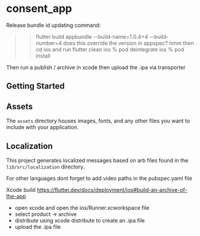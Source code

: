 # consent_app

Release bundle id updating command:
>> flutter build appbundle --build-name=1.0.4+4 --build-number=4
> does this override the version in appspec? hmm
> then cd ios and run
> flutter clean
 ios % pod deintegrate
 ios % pod install

Then run a publish / archive in xcode
then upload the .ipa via transporter

## Getting Started

## Assets

The `assets` directory houses images, fonts, and any other files you want to
include with your application.

## Localization

This project generates localized messages based on arb files found in
the `lib/src/localization` directory.

For other languages dont forget to add video paths in the pubspec.yaml file

Xcode build 
https://flutter.dev/docs/deployment/ios#build-an-archive-of-the-app
* open xcode and open the ios/Runner.xcworkspace file
* select product -> archive
* distribute using xcode distribute to create an .ipa file
* upload the .ipa file